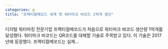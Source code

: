 ```yaml
---
categories: g
title: "프랙티컬메쏘드 세계 첫 워터마크 바코드 1억개 생산"
---
```

디지털 워터마킹 전문기업 프랙티컬메쏘드가 처음으로 워터마크 바코드 생산량 1억개를 달성했다. 워터마크 바코드는 QR코드를 대체할 기술로 주목받고 있다. 이 기술은 2017년에 등장했다. 프랙티컬메쏘드는 실제...